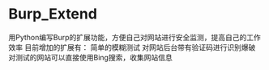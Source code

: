 # Burp_Extend
用Python编写Burp的扩展功能，方便自己对网站进行安全监测，提高自己的工作效率
目前增加的扩展有：
    简单的模糊测试
    对网站后台带有验证码进行识别爆破
    对测试的网站可以直接使用Bing搜索，收集网站信息
